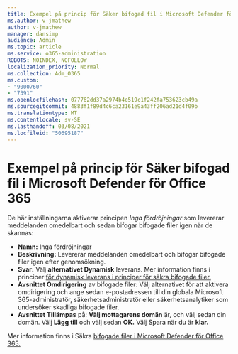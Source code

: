 ```yaml
---
title: Exempel på princip för Säker bifogad fil i Microsoft Defender för Office 365
ms.author: v-jmathew
author: v-jmathew
manager: dansimp
audience: Admin
ms.topic: article
ms.service: o365-administration
ROBOTS: NOINDEX, NOFOLLOW
localization_priority: Normal
ms.collection: Adm_O365
ms.custom:
- "9000760"
- "7391"
ms.openlocfilehash: 077762dd37a2974b4e519c1f242fa753623cb49a
ms.sourcegitcommit: 4883f1f89d4c6ca23161e9a43ff206ad21d4f09b
ms.translationtype: MT
ms.contentlocale: sv-SE
ms.lasthandoff: 03/08/2021
ms.locfileid: "50695187"
---
```

# <a name="example-microsoft-defender-for-office-365-safe-attachment-policy"></a>Exempel på princip för Säker bifogad fil i Microsoft Defender för Office 365

De här inställningarna aktiverar principen *Inga fördröjningar* som levererar meddelanden omedelbart och sedan bifogar bifogade filer igen när de skannas:

- **Namn:** Inga fördröjningar
- **Beskrivning:** Levererar meddelanden omedelbart och bifogar bifogade filer igen efter genomsökning.
- **Svar:** Välj **alternativet Dynamisk** leverans. Mer information finns i principer [för dynamisk leverans i principer för säkra bifogade filer.](https://go.microsoft.com/fwlink/?linkid=2092328)
- **Avsnittet Omdirigering** av bifogade filer: Välj alternativet för att aktivera omdirigering och ange sedan e-postadressen till din globala Microsoft 365-administratör, säkerhetsadministratör eller säkerhetsanalytiker som undersöker skadliga bifogade filer.
- **Avsnittet Tillämpas** på: **Välj mottagarens domän** är, och välj sedan din domän. Välj **Lägg till** och välj sedan **OK.** Välj Spara när du är **klar.**

Mer information finns i Säkra [bifogade filer i Microsoft Defender för Office 365.](https://go.microsoft.com/fwlink/?linkid=2092213)
